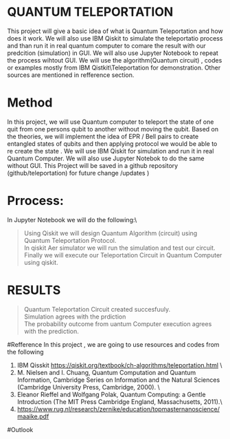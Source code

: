 # QUANTUM TELEPORTATION
This project will give a basic idea of what is  Quantum Teleportation and how does it work. We will also use IBM Qiskit to simulate the teleportatio process and than run it in real quantum computer to comare the result with our predcition (simulation) in GUI. We will also use Jupyter Notebook to repeat the process wihtout GUI. We will use the algorithm(Quantum circuit) , codes or examples  mostly from IBM Qistkit\Teleportation  for demonstration. Other sources are mentioned in refference section. 


# Method 
 In this project, we will use Quantum computer to teleport the state of one quit from one persons qubit to another without moving the qubit. 
 Based on the theories, we will implement the idea of EPR / Bell pairs to create entangled states of qubits and then applying protocol we would be able to re create the state . We will use IBM Qiskit for simulation and run it in real Quantum Computer. We will also use Jupyter Notebok to do the same without GUI.  This Project will be saved in a github repository (github/teleportation) for future change /updates ) 

# Prrocess:
In Jupyter Notebook we will do the following:\
> Using Qiskit  we will  design Quantum Algorithm (circuit) using Quantum Teleportation Protocol.\
> In qiskit Aer simulator we will run the simulation and test our circuit.\
> Finally we will execute our Teleportation Circuit in  Quantum Computer using qiskit.


# RESULTS 
> Quantum Teleportation Circuit created succesfuuly.\
> Simulation agrees with the prdiction\
> The probability outcome from uantum Computer execution agrees with the prediction.


#Refference 
In this project , we are going to use  resources and codes from the following 

1. IBM Qisskit 
https://qiskit.org/textbook/ch-algorithms/teleportation.html \
2. M. Nielsen and I. Chuang, Quantum Computation and Quantum Information, Cambridge Series on Information and the Natural Sciences (Cambridge University Press, Cambridge, 2000). \
3. Eleanor Rieffel and Wolfgang Polak, Quantum Computing: a Gentle Introduction (The MIT Press Cambridge England, Massachusetts, 2011).\
4. https://www.rug.nl/research/zernike/education/topmasternanoscience/maaike.pdf


#Outlook 

